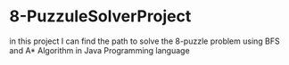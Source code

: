 # 8-PuzzuleSolverProject
 in this project I can find the path to solve the 8-puzzle problem using BFS and A* Algorithm in Java Programming language
